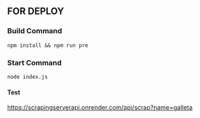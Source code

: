 ## FOR DEPLOY

### Build Command
`npm install && npm run pre`

### Start Command
`node index.js`

#### Test
https://scrapingserverapi.onrender.com/api/scrap?name=galleta
